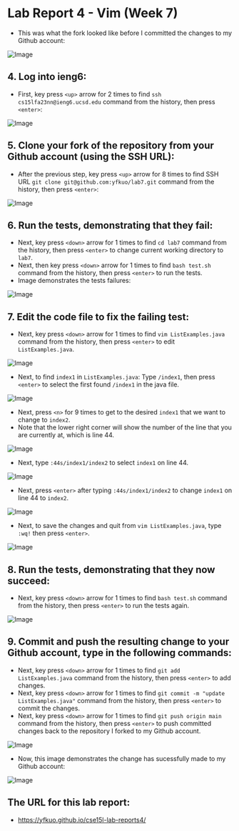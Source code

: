 # Lab Report 4 - Vim (Week 7)
- This was what the fork looked like before I committed the changes to my Github account:

![Image](originfork.png)


## 4. Log into ieng6:
- First, key press `<up>` arrow for 2 times to find `ssh cs15lfa23nn@ieng6.ucsd.edu` command from the history, then press `<enter>`:

![Image](step4.png)


## 5. Clone your fork of the repository from your Github account (using the SSH URL):
- After the previous step, key press `<up>` arrow for 8 times to find SSH URL `git clone git@github.com:yfkuo/lab7.git` command from the history, then press `<enter>`:

![Image](step5.png)


## 6. Run the tests, demonstrating that they fail:
- Next, key press `<down>` arrow for 1 times to find `cd lab7` command from the history, then press `<enter>` to change current working directory to `lab7`.
- Next, then key press `<down>` arrow for 1 times to find `bash test.sh` command from the history, then press `<enter>` to run the tests.
- Image demonstrates the tests failures:

![Image](step6.png)


## 7. Edit the code file to fix the failing test:

- Next, key press `<down>` arrow for 1 times to find `vim ListExamples.java` command from the history, then press `<enter>` to edit `ListExamples.java`.

![Image](step7.1.png)


- Next, to find `index1` in `ListExamples.java`: Type `/index1`, then press `<enter>` to select the first found `/index1` in the java file.

![Image](step7.2.png)


- Next, press `<n>` for 9 times to get to the desired `index1` that we want to change to `index2`.
- Note that the lower right corner will show the number of the line that you are currently at, which is line 44.

![Image](step7.3.png)


- Next, type `:44s/index1/index2` to select `index1` on line 44.

![Image](step7.4.png)


- Next, press `<enter>` after typing `:44s/index1/index2` to change `index1` on line 44 to `index2`.

![Image](step7.5.png)


- Next, to save the changes and quit from `vim ListExamples.java`, type `:wq!` then press `<enter>`.

![Image](step7.6.png)


## 8. Run the tests, demonstrating that they now succeed:
- Next, key press `<down>` arrow for 1 times to find `bash test.sh` command from the history, then press `<enter>` to run the tests again.

![Image](step8.png)


## 9. Commit and push the resulting change to your Github account, type in the following commands:
- Next, key press `<down>` arrow for 1 times to find `git add ListExamples.java` command from the history, then press `<enter>` to add changes.
- Next, key press `<down>` arrow for 1 times to find `git commit -m "update ListExamples.java"` command from the history, then press `<enter>` to commit the changes.
- Next, key press `<down>` arrow for 1 times to find `git push origin main` command from the history, then press `<enter>` to push committed changes back to the repository I forked to my Github account.

![Image](step9.1.png)

- Now, this image demonstrates the change has sucessfully made to my Github account:

![Image](step9.2.png)


## The URL for this lab report:

- https://yfkuo.github.io/cse15l-lab-reports4/
  
